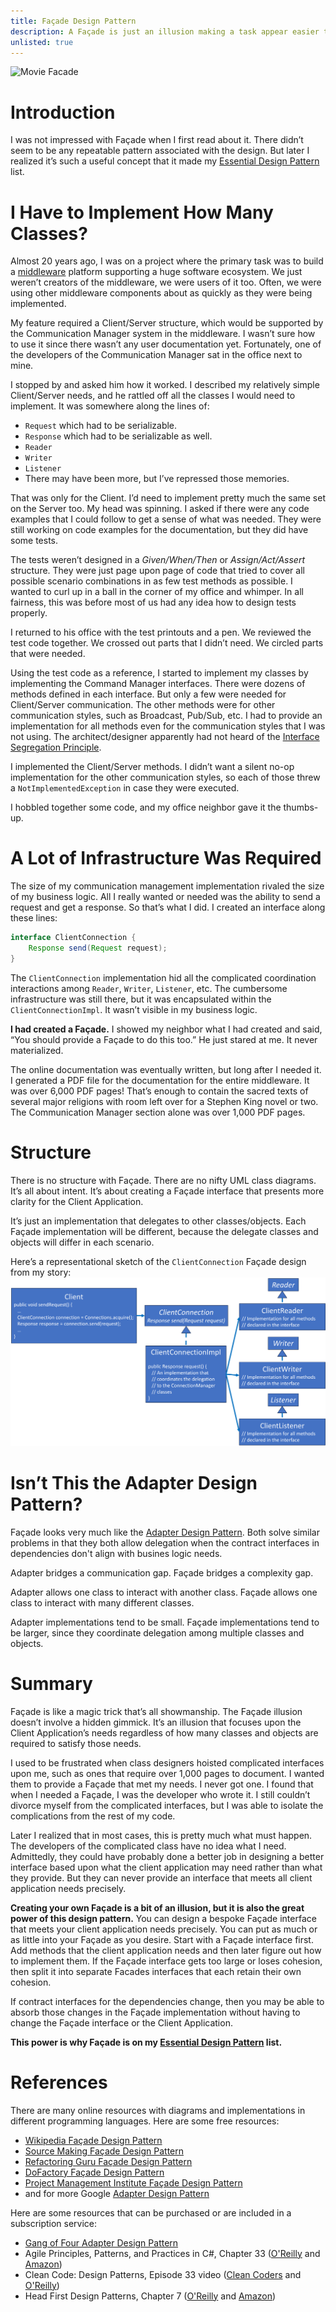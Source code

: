 ```yaml
---
title: Façade Design Pattern
description: A Façade is just an illusion making a task appear easier than it really is.
unlisted: true
---
```

![Movie Facade](https://static.ferrovial.com/wp-content/uploads/sites/3/2018/03/13150850/set-for-a-movie.png)
 
# Introduction
I was not impressed with Façade when I first read about it. There didn’t seem to be any repeatable pattern associated with the design. But later I realized it’s such a useful concept that it made my [Essential Design Pattern](https://jhumelsine.github.io/2023/09/07/essential-design-patterns.html) list.

# I Have to Implement How Many Classes?
Almost 20 years ago, I was on a project where the primary task was to build a [middleware](https://en.wikipedia.org/wiki/Middleware) platform supporting a huge software ecosystem. We just weren’t creators of the middleware, we were users of it too. Often, we were using other middleware components about as quickly as they were being implemented.

My feature required a Client/Server structure, which would be supported by the Communication Manager system in the middleware. I wasn’t sure how to use it since there wasn’t any user documentation yet. Fortunately, one of the developers of the Communication Manager sat in the office next to mine.

I stopped by and asked him how it worked. I described my relatively simple Client/Server needs, and he rattled off all the classes I would need to implement.
It was somewhere along the lines of:
* `Request` which had to be serializable.
* `Response` which had to be serializable as well.
* `Reader`
* `Writer`
* `Listener`
* There may have been more, but I’ve repressed those memories.

That was only for the Client. I’d need to implement pretty much the same set on the Server too. My head was spinning. I asked if there were any code examples that I could follow to get a sense of what was needed. They were still working on code examples for the documentation, but they did have some tests.

The tests weren’t designed in a _Given/When/Then_ or _Assign/Act/Assert_ structure. They were just page upon page of code that tried to cover all possible scenario combinations in as few test methods as possible. I wanted to curl up in a ball in the corner of my office and whimper. In all fairness, this was before most of us had any idea how to design tests properly.

I returned to his office with the test printouts and a pen. We reviewed the test code together. We crossed out parts that I didn’t need. We circled parts that were needed.

Using the test code as a reference, I started to implement my classes by implementing the Command Manager interfaces. There were dozens of methods defined in each interface. But only a few were needed for Client/Server communication. The other methods were for other communication styles, such as Broadcast, Pub/Sub, etc. I had to provide an implementation for all methods even for the communication styles that I was not using. The architect/designer apparently had not heard of the [Interface Segregation Principle](https://en.wikipedia.org/wiki/Interface_segregation_principle).

I implemented the Client/Server methods. I didn’t want a silent no-op implementation for the other communication styles, so each of those threw a `NotImplementedException` in case they were executed.

I hobbled together some code, and my office neighbor gave it the thumbs-up.

# A Lot of Infrastructure Was Required
The size of my communication management implementation rivaled the size of my business logic. All I really wanted or needed was the ability to send a request and get a response. So that’s what I did. I created an interface along these lines:
```java
interface ClientConnection {
    Response send(Request request);
}
```
The `ClientConnection` implementation hid all the complicated coordination interactions among `Reader`, `Writer`, `Listener`, etc. The cumbersome infrastructure was still there, but it was encapsulated within the `ClientConnectionImpl`. It wasn’t visible in my business logic.

**I had created a Façade.** I showed my neighbor what I had created and said, “You should provide a Façade to do this too.” He just stared at me. It never materialized.

The online documentation was eventually written, but long after I needed it. I generated a PDF file for the documentation for the entire middleware. It was over 6,000 PDF pages! That’s enough to contain the sacred texts of several major religions with room left over for a Stephen King novel or two. The Communication Manager section alone was over 1,000 PDF pages.

# Structure
There is no structure with Façade. There are no nifty UML class diagrams. It’s all about intent. It’s about creating a Façade interface that presents more clarity for the Client Application.

It’s just an implementation that delegates to other classes/objects. Each Façade implementation will be different, because the delegate classes and objects will differ in each scenario.

Here’s a representational sketch of the `ClientConnection` Façade design from my story:
![ClientConnection UML Class Diagram](/assets/ClientConnectionUML.png)
 
# Isn’t This the Adapter Design Pattern?
Façade looks very much like the [Adapter Design Pattern](https://jhumelsine.github.io/2023/09/29/adapter-design-pattern.html).
Both solve similar problems in that they both allow delegation when the contract interfaces in dependencies don't align with busines logic needs.

Adapter bridges a communication gap.
Façade bridges a complexity gap. 

Adapter allows one class to interact with another class.
Façade allows one class to interact with many different classes.

Adapter implementations tend to be small. 
Façade implementations tend to be larger, since they coordinate delegation among multiple classes and objects.

# Summary
Façade is like a magic trick that’s all showmanship. The Façade illusion doesn’t involve a hidden gimmick. It’s an illusion that focuses upon the Client Application’s needs regardless of how many classes and objects are required to satisfy those needs.

I used to be frustrated when class designers hoisted complicated interfaces upon me, such as ones that require over 1,000 pages to document. I wanted them to provide a Façade that met my needs. I never got one. I found that when I needed a Façade, I was the developer who wrote it. I still couldn’t divorce myself from the complicated interfaces, but I was able to isolate the complications from the rest of my code.

Later I realized that in most cases, this is pretty much what must happen. The developers of the complicated class have no idea what I need. Admittedly, they could have probably done a better job in designing a better interface based upon what the client application may need rather than what they provide. But they can never provide an interface that meets all client application needs precisely.

**Creating your own Façade is a bit of an illusion, but it is also the great power of this design pattern.**
You can design a bespoke Façade interface that meets your client application needs precisely. You can put as much or as little into your Façade as you desire.
Start with a Façade interface first. Add methods that the client application needs and then later figure out how to implement them.
If the Façade interface gets too large or loses cohesion, then split it into separate Facades interfaces that each retain their own cohesion.

If contract interfaces for the dependencies change, then you may be able to absorb those changes in the Façade implementation without having to change the Façade interface or the Client Application.

**This power is why Façade is on my [Essential Design Pattern](https://jhumelsine.github.io/2023/09/07/essential-design-patterns.html) list.**

# References
There are many online resources with diagrams and implementations in different programming languages. Here are some free resources:
* [Wikipedia Façade Design Pattern](https://en.wikipedia.org/wiki/Facade_pattern)
* [Source Making Façade Design Pattern](https://sourcemaking.com/design_patterns/facade)
* [Refactoring Guru Façade Design Pattern](https://refactoring.guru/design-patterns/facade)
* [DoFactory Façade Design Pattern](https://www.dofactory.com/net/facade-design-pattern)
* [Project Management Institute Façade Design Pattern](https://www.pmi.org/disciplined-agile/the-design-patterns-repository/the-facade-pattern)
* and for more Google [Adapter Design Pattern](https://www.google.com/search?q=adapter+design+pattern)

Here are some resources that can be purchased or are included in a subscription service:
* [Gang of Four Adapter Design Pattern](https://learning.oreilly.com/library/view/design-patterns-elements/0201633612/ch04.html#page_192)
* Agile Principles, Patterns, and Practices in C#, Chapter 33 ([O'Reilly](https://learning.oreilly.com/library/view/agile-principles-patterns/0131857258/) and [Amazon](https://www.amazon.com/Agile-Principles-Patterns-Practices-C/dp/0131857258))
* Clean Code: Design Patterns, Episode 33 video ([Clean Coders](https://cleancoders.com/episode/clean-code-episode-33) and [O'Reilly](https://learning.oreilly.com/videos/clean-code-fundamentals/9780134661742/9780134661742-code_03_33_00/))
* Head First Design Patterns, Chapter 7 ([O'Reilly](https://learning.oreilly.com/library/view/head-first-design/9781492077992/ch07.html#facade_pattern_defined) and [Amazon](https://www.amazon.com/Head-First-Design-Patterns-Object-Oriented-ebook/dp/B08P3X99QP))
